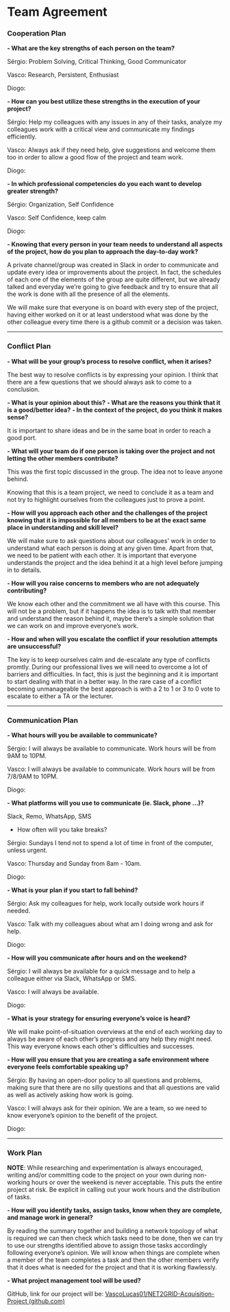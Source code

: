 # **Team Agreement**
### **Cooperation Plan**
**- What are the key strengths of each person on the team?**

Sérgio: Problem Solving, Critical Thinking, Good Communicator 

Vasco: Research, Persistent, Enthusiast

Diogo:

**- How can you best utilize these strengths in the execution of your project?**

Sérgio: Help my colleagues with any issues in any of their tasks, analyze my colleagues work with a critical view and communicate my findings efficiently.

Vasco: Always ask if they need help, give suggestions and welcome them too in order to allow a good flow of the project and team work.

Diogo: 

**- In which professional competencies do you each want to develop greater strength?**

Sérgio: Organization, Self Confidence

Vasco: Self Confidence, keep calm

Diogo:

**- Knowing that every person in your team needs to understand all aspects of the project, how do you plan to approach the day-to-day work?**

A private channel/group was created in Slack in order to communicate and update every idea or improvements about the project. In fact, the schedules of each one of the elements of the group are quite different, but we already talked and everyday we’re going to give feedback and try to ensure that all the work is done with all the presence of all the elements.

We will make sure that everyone is on board with every step of the project, having either worked on it or at least understood what was done by the other colleague every time there is a github commit or a decision was taken.

---

### **Conflict Plan**
**- What will be your group’s process to resolve conflict, when it arises?**

The best way to resolve conflicts is by expressing your opinion. I think that there are a few questions that we should always ask to come to a conclusion. 

**- What is your opinion about this?**
**- What are the reasons you think that it is a good/better idea?**
**- In the context of the project, do you think it makes sense?**

It is important to share ideas and be in the same boat in order to reach a good port.

**- What will your team do if one person is taking over the project and not letting the other members contribute?**

This was the first topic discussed in the group. The idea not to leave anyone behind.

Knowing that this is a team project, we need to conclude it as a team and not try to highlight ourselves from the colleagues just to prove a point.

**- How will you approach each other and the challenges of the project knowing that it is impossible for all members to be at the exact same place in understanding and skill level?**

We will make sure to ask questions about our colleagues' work in order to understand what each person is doing at any given time. Apart from that, we need to be patient with each other. It is important that everyone understands the project and the idea behind it at a high level before jumping in to details.

**- How will you raise concerns to members who are not adequately contributing?**

We know each other and the commitment we all have with this course. This will not be a problem, but if it happens the idea is to talk with that member and understand the reason behind it, maybe there’s a simple solution that we can work on and improve everyone’s work.

**- How and when will you escalate the conflict if your resolution attempts are unsuccessful?**

The key is to keep ourselves calm and  de-escalate any type of conflicts promtly. During our professional lives we will need to overcome a lot of barriers and difficulties. In fact, this is just the beginning and it is important to start dealing with that in a better way. In the rare case of  a conflict becoming unmanageable the best approach is with a 2 to 1 or 3 to 0 vote to escalate to either a TA or the lecturer.

---

### **Communication Plan**
**- What hours will you be available to communicate?**

Sérgio: I will always be available to communicate. Work hours will be from 9AM to 10PM.

Vasco: I will always be available to communicate. Work hours will be from 7/8/9AM to 10PM.

Diogo:

**- What platforms will you use to communicate (ie. Slack, phone …)?**

Slack, Remo, WhatsApp, SMS

- How often will you take breaks?

Sérgio: Sundays I tend not to spend a lot of time in front of the computer, unless urgent.

Vasco: Thursday and Sunday from 8am - 10am.

Diogo: 

**- What is your plan if you start to fall behind?**

Sérgio: Ask my colleagues for help, work locally outside work hours if needed.

Vasco: Talk with my colleagues about what am I doing wrong and ask for help.

Diogo:

**- How will you communicate after hours and on the weekend?**

Sérgio: I will always be available for a quick message and to help a colleague either via Slack, WhatsApp or SMS.

Vasco: I will always be available.

Diogo:

**- What is your strategy for ensuring everyone’s voice is heard?**

We will make point-of-situation overviews at the end of each working day to always be aware of each other’s progress and any help they might need. This way everyone knows each other's difficulties and successes.


**- How will you ensure that you are creating a safe environment where everyone feels comfortable speaking up?**

Sérgio: By having an open-door policy to all questions and problems, making sure that there are no silly questions and that all questions are valid as well as actively asking how work is going.

Vasco: I will always ask for their opinion. We are a team, so we need to know everyone’s opinion to the benefit of the project.

Diogo:

---

### **Work Plan**
**NOTE**: While researching and experimentation is always encouraged, writing and/or committing code to the project on your own during non-working hours or over the weekend is never acceptable. This puts the entire project at risk. Be explicit in calling out your work hours and the distribution of tasks.

**- How will you identify tasks, assign tasks, know when they are complete, and manage work in general?**

By reading the summary together and building a network topology of what is required we can then check which tasks need to be done, then we can try to use our strengths identified above to assign those tasks accordingly following everyone’s opinion. We will know when things are complete when a member of the team completes a task and then the other members verify that it does what is needed for the project and that it is working flawlessly. 

**- What project management tool will be used?**

GitHub, link for our project will be: [VascoLucas01/NET2GRID-Acquisition-Project (github.com)](https://github.com/VascoLucas01/NET2GRID-Acquisition-Project)


